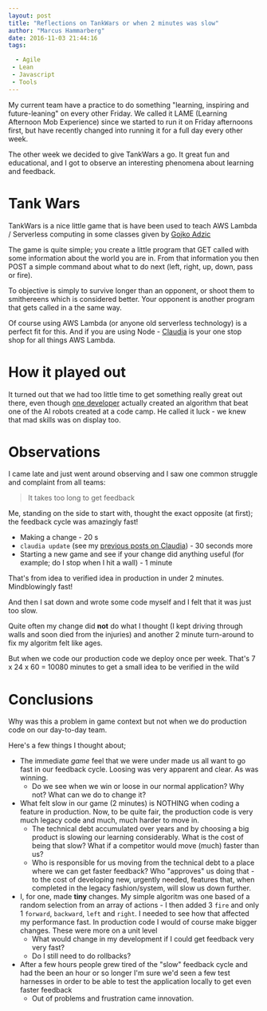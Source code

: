 ```yaml
---
layout: post
title: "Reflections on TankWars or when 2 minutes was slow"
author: "Marcus Hammarberg"
date: 2016-11-03 21:44:16
tags:

  - Agile
 - Lean
 - Javascript
 - Tools
---
```


My current team have a practice to do something "learning, inspiring and future-leaning" on every other Friday. We called it LAME (Learning Afternoon Mob Experience) since we started to run it on Friday afternoons first, but have recently changed into running it for a full day every other week.

The other week we decided to give TankWars a go. It great fun and educational, and I got to observe an interesting phenomena about learning and feedback.

<!-- excerpt-end -->

# Tank Wars

TankWars is a nice little game that is have been used to teach AWS Lambda / Serverless computing in some classes given by [Gojko Adzic](http://www.gojko.net)

The game is quite simple; you create a little program that GET called with some information about the world you are in. From that information you then POST a simple command about what to do next (left, right, up, down, pass or fire).

To objective is simply to survive longer than an opponent, or shoot them to smithereens which is considered better. Your opponent is another program that gets called in a the same way.

Of course using AWS Lambda (or anyone old serverless technology) is a perfect fit for this. And if you are using Node - [Claudia](http://claudiajs.com) is your one stop shop for all things AWS Lambda.

# How it played out

It turned out that we had too little time to get something really great out there, even though [one developer](https://twitter.com/orjansjoholm) actually created an algorithm that beat one of the AI robots created at a code camp. He called it luck - we knew that mad skills was on display too.

# Observations

I came late and just went around observing and I saw one common struggle and complaint from all teams:

> It takes too long to get feedback

Me, standing on the side to start with, thought the exact opposite (at first); the feedback cycle was amazingly fast!

* Making a change - 20 s
* `claudia update` (see my [previous posts on Claudia](/2016/02/first-aws-lamda-steps.html)) - 30 seconds more
* Starting a new game and see if your change did anything useful (for example; do I stop when I hit a wall) - 1 minute

That's from idea to verified idea in production in under 2 minutes. Mindblowingly fast!

And then I sat down and wrote some code myself and I felt that it was just too slow.

Quite often my change did **not** do what I thought (I kept driving through walls and soon died from the injuries) and another 2 minute turn-around to fix my algoritm felt like ages.

But when we code our production code we deploy once per week. That's 7 x 24 x 60 = 10080 minutes to get a small idea to be verified in the wild

# Conclusions

Why was this a problem in game context but not when we do production code on our day-to-day team.

Here's a few things I thought about;

* The immediate *game* feel that we were under made us all want to go fast in our feedback cycle. Loosing was very apparent and clear. As was winning.
  * Do we see when we win or loose in our normal application? Why not? What can we do to change it?
* What felt slow in our game (2 minutes) is NOTHING when coding a feature in production. Now, to be quite fair, the production code is very much legacy code and much, much harder to move in.
  * The technical debt accumulated over years and by choosing a big product is slowing our learning considerably. What is the cost of being that slow? What if a competitor would move (much) faster than us?
  * Who is responsible for us moving from the technical debt to a place where we can get faster feedback? Who "approves" us doing that - to the cost of developing new, urgently needed, features that, when completed in the legacy fashion/system, will slow us down further.
* I, for one, made **tiny** changes. My simple algoritm was one based of a random selection from an array of actions - I then added 3 `fire` and only 1 `forward`, `backward`, `left` and `right`. I needed to see how that affected my performance fast. In production code I would of course make bigger changes. These were more on a unit level
  * What would change in my development if I could get feedback very very fast?
  * Do I still need to do rollbacks?
* After a few hours people grew tired of the "slow" feedback cycle and had the been an hour or so longer I'm sure we'd seen a few test harnesses in order to be able to test the application locally to get even faster feedback
  * Out of problems and frustration came innovation.